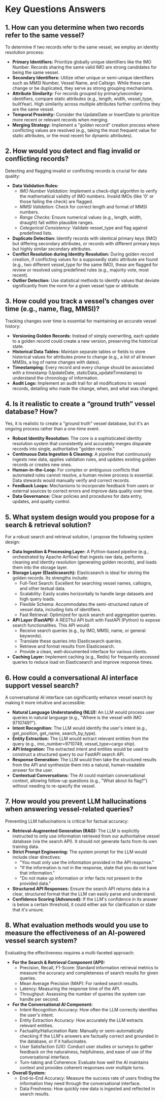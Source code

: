 # Key Questions Answers

## 1. How can you determine when two records refer to the same vessel?

To determine if two records refer to the same vessel, we employ an identity resolution process:

- **Primary Identifiers:** Prioritize globally unique identifiers like the IMO Number. Records sharing the same valid IMO are strong candidates for being the same vessel.
- **Secondary Identifiers:** Utilize other unique or semi-unique identifiers such as MMSI Number, Vessel Name, and Callsign. While these can change or be duplicated, they serve as strong grouping mechanisms.
- **Attribute Similarity:** For records grouped by primary/secondary identifiers, compare static attributes (e.g., length, width, vessel_type, builtYear). High similarity across multiple attributes further confirms they are the same vessel.
- **Temporal Proximity:** Consider the UpdateDate or InsertDate to prioritize more recent or relevant records when merging.
- **Merging Strategy:** Implement a "golden record" creation process where conflicting values are resolved (e.g., taking the most frequent value for static attributes, or the most recent for dynamic attributes).

## 2. How would you detect and flag invalid or conflicting records?

Detecting and flagging invalid or conflicting records is crucial for data quality:

- **Data Validation Rules:**
  - *IMO Number Validation:* Implement a check-digit algorithm to verify the mathematical validity of IMO numbers. Invalid IMOs (like '0' or those failing the check) are flagged.
  - *MMSI Validation:* Check for correct length and format of MMSI numbers.
  - *Range Checks:* Ensure numerical values (e.g., length, width, draught) fall within plausible ranges.
  - *Categorical Consistency:* Validate vessel_type and flag against predefined lists.
- **Duplicate Detection:** Identify records with identical primary keys (IMO) but differing secondary attributes, or records with different primary keys but highly similar secondary attributes.
- **Conflict Resolution during Identity Resolution:** During golden record creation, if conflicting values for a supposedly static attribute are found (e.g., two different vessel_type for the same IMO), these are flagged for review or resolved using predefined rules (e.g., majority vote, most recent).
- **Outlier Detection:** Use statistical methods to identify values that deviate significantly from the norm for a given vessel type or attribute.

## 3. How could you track a vessel’s changes over time (e.g., name, flag, MMSI)?

Tracking changes over time is essential for maintaining an accurate vessel history:

- **Versioning Golden Records:** Instead of simply overwriting, each update to a golden record could create a new version, preserving the historical state.
- **Historical Data Tables:** Maintain separate tables or fields to store historical values for attributes prone to change (e.g., a list of all known MMSIs, a log of name changes with dates).
- **Timestamping:** Every record and every change should be associated with a timestamp (UpdateDate, staticData_updateTimestamp) to understand the chronology of information.
- **Audit Logs:** Implement an audit trail for all modifications to vessel records, detailing who made the change, when, and what was changed.

## 4. Is it realistic to create a “ground truth” vessel database? How?

Yes, it is realistic to create a "ground truth" vessel database, but it's an ongoing process rather than a one-time event.

- **Robust Identity Resolution:** The core is a sophisticated identity resolution system that consistently and accurately merges disparate records into single, authoritative "golden records."
- **Continuous Data Ingestion & Cleaning:** A pipeline that continuously ingests new data, applies validation rules, and updates existing golden records or creates new ones.
- **Human-in-the-Loop:** For complex or ambiguous conflicts that automated rules cannot resolve, a human review process is essential. Data stewards would manually verify and correct records.
- **Feedback Loops:** Mechanisms to incorporate feedback from users or external sources to correct errors and improve data quality over time.
- **Data Governance:** Clear policies and procedures for data entry, updates, and quality control.

## 5. What system design would you propose for a search & retrieval solution?

For a robust search and retrieval solution, I propose the following system design:

- **Data Ingestion & Processing Layer:** A Python-based pipeline (e.g., orchestrated by Apache Airflow) that ingests raw data, performs cleaning and identity resolution (generating golden records), and loads them into the storage layer.
- **Storage Layer (Elasticsearch):** Elasticsearch is ideal for storing the golden records. Its strengths include:
  - Full-Text Search: Excellent for searching vessel names, callsigns, and other textual data.
  - Scalability: Easily scales horizontally to handle large datasets and high query loads.
  - Flexible Schema: Accommodates the semi-structured nature of vessel data, including lists of identifiers.
  - Fast Retrieval: Optimized for quick search and aggregation queries.
- **API Layer (FastAPI):** A RESTful API built with FastAPI (Python) to expose search functionalities. This API would:
  - Receive search queries (e.g., by IMO, MMSI, name, or general keywords).
  - Translate these queries into Elasticsearch queries.
  - Retrieve and format results from Elasticsearch.
  - Provide a clean, well-documented interface for various clients.
- **Caching Layer:** Implement caching (e.g., Redis) for frequently accessed queries to reduce load on Elasticsearch and improve response times.

## 6. How could a conversational AI interface support vessel search?

A conversational AI interface can significantly enhance vessel search by making it more intuitive and accessible:

- **Natural Language Understanding (NLU):** An LLM would process user queries in natural language (e.g., "Where is the vessel with IMO 9710749?").
- **Intent Recognition:** The LLM would identify the user's intent (e.g., get_position, get_name, search_by_type).
- **Entity Extraction:** The LLM would extract relevant entities from the query (e.g., imo_number=9710749, vessel_type=cargo ship).
- **API Integration:** The extracted intent and entities would be used to construct a structured query to our FastAPI search API.
- **Response Generation:** The LLM would then take the structured results from the API and synthesize them into a natural, human-readable answer for the user.
- **Contextual Conversations:** The AI could maintain conversational context, allowing follow-up questions (e.g., "What about its flag?") without needing to re-specify the vessel.

## 7. How would you prevent LLM hallucinations when answering vessel-related queries?

Preventing LLM hallucinations is critical for factual accuracy:

- **Retrieval-Augmented Generation (RAG):** The LLM is explicitly instructed to only use information retrieved from our authoritative vessel database (via the search API). It should not generate facts from its own training data.
- **Strict Prompt Engineering:** The system prompt for the LLM would include clear directives:
  - "You must only use the information provided in the API response."
  - "If the information is not in the response, state that you do not have that information."
  - "Do not make up information or infer facts not present in the provided data."
- **Structured API Responses:** Ensure the search API returns data in a clear, structured format that the LLM can easily parse and understand.
- **Confidence Scoring (Advanced):** If the LLM's confidence in its answer is below a certain threshold, it could either ask for clarification or state that it's unsure.

## 8. What evaluation methods would you use to measure the effectiveness of an AI-powered vessel search system?

Evaluating the effectiveness requires a multi-faceted approach:

- **For the Search & Retrieval Component (API):**
  - Precision, Recall, F1-Score: Standard information retrieval metrics to measure the accuracy and completeness of search results for given queries.
  - Mean Average Precision (MAP): For ranked search results.
  - Latency: Measuring the response time of the API.
  - Throughput: Assessing the number of queries the system can handle per second.
- **For the Conversational AI Component:**
  - Intent Recognition Accuracy: How often the LLM correctly identifies the user's intent.
  - Entity Extraction Accuracy: How accurately the LLM extracts relevant entities.
  - Factuality/Hallucination Rate: Manually or semi-automatically checking if the LLM's answers are factually correct and grounded in the database, or if it hallucinates.
  - User Satisfaction (UX): Conduct user studies or surveys to gather feedback on the naturalness, helpfulness, and ease of use of the conversational interface.
  - Turn-taking and Coherence: Evaluate how well the AI maintains context and provides coherent responses over multiple turns.
- **Overall System:**
  - End-to-End Accuracy: Measure the success rate of users finding the information they need through the conversational interface.
  - Data Freshness: How quickly new data is ingested and reflected in search results.